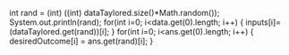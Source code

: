int rand = (int) ((int) dataTaylored.size()*Math.random());
				System.out.println(rand);
				for(int i=0; i<data.get(0).length; i++) {
					inputs[i]=(dataTaylored.get(rand))[i];
				}
				for(int i=0; i<ans.get(0).length; i++) {
					desiredOutcome[i] = ans.get(rand)[i];
				}
